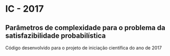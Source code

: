# IC - 2017
## Parâmetros de complexidade para o problema da satisfazibilidade probabilística
Código desenvolvido para o projeto de iniciação científica do ano de 2017

